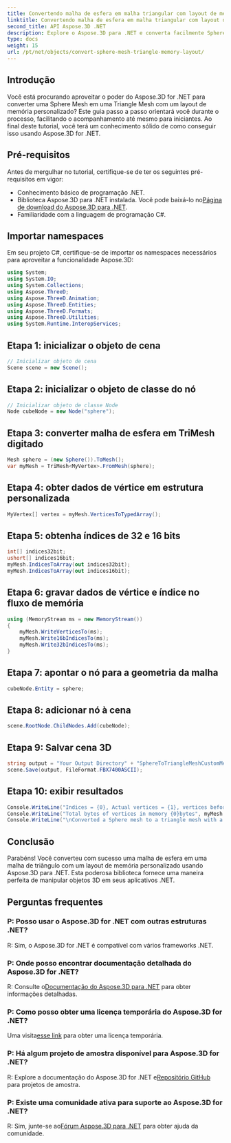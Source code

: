 ```yaml
---
title: Convertendo malha de esfera em malha triangular com layout de memória personalizado
linktitle: Convertendo malha de esfera em malha triangular com layout de memória personalizado
second_title: API Aspose.3D .NET
description: Explore o Aspose.3D para .NET e converta facilmente Sphere Mesh em Triangle Mesh com layout de memória personalizado. Siga nosso guia passo a passo para uma integração perfeita.
type: docs
weight: 15
url: /pt/net/objects/convert-sphere-mesh-triangle-memory-layout/
---
```

## Introdução
Você está procurando aproveitar o poder do Aspose.3D for .NET para converter uma Sphere Mesh em uma Triangle Mesh com um layout de memória personalizado? Este guia passo a passo orientará você durante o processo, facilitando o acompanhamento até mesmo para iniciantes. Ao final deste tutorial, você terá um conhecimento sólido de como conseguir isso usando Aspose.3D for .NET.
## Pré-requisitos
Antes de mergulhar no tutorial, certifique-se de ter os seguintes pré-requisitos em vigor:
- Conhecimento básico de programação .NET.
-  Biblioteca Aspose.3D para .NET instalada. Você pode baixá-lo no[Página de download do Aspose.3D para .NET](https://releases.aspose.com/3d/net/).
- Familiaridade com a linguagem de programação C#.
## Importar namespaces
Em seu projeto C#, certifique-se de importar os namespaces necessários para aproveitar a funcionalidade Aspose.3D:
```csharp
using System;
using System.IO;
using System.Collections;
using Aspose.ThreeD;
using Aspose.ThreeD.Animation;
using Aspose.ThreeD.Entities;
using Aspose.ThreeD.Formats;
using Aspose.ThreeD.Utilities;
using System.Runtime.InteropServices;
```
## Etapa 1: inicializar o objeto de cena
```csharp
// Inicializar objeto de cena
Scene scene = new Scene();
```
## Etapa 2: inicializar o objeto de classe do nó
```csharp
// Inicializar objeto de classe Node
Node cubeNode = new Node("sphere");
```
## Etapa 3: converter malha de esfera em TriMesh digitado
```csharp
Mesh sphere = (new Sphere()).ToMesh();
var myMesh = TriMesh<MyVertex>.FromMesh(sphere);
```
## Etapa 4: obter dados de vértice em estrutura personalizada
```csharp
MyVertex[] vertex = myMesh.VerticesToTypedArray();
```
## Etapa 5: obtenha índices de 32 e 16 bits
```csharp
int[] indices32bit;
ushort[] indices16bit;
myMesh.IndicesToArray(out indices32bit);
myMesh.IndicesToArray(out indices16bit);
```
## Etapa 6: gravar dados de vértice e índice no fluxo de memória
```csharp
using (MemoryStream ms = new MemoryStream())
{
    myMesh.WriteVerticesTo(ms);
    myMesh.Write16bIndicesTo(ms);
    myMesh.Write32bIndicesTo(ms);
}
```
## Etapa 7: apontar o nó para a geometria da malha
```csharp
cubeNode.Entity = sphere;
```
## Etapa 8: adicionar nó à cena
```csharp
scene.RootNode.ChildNodes.Add(cubeNode);
```
## Etapa 9: Salvar cena 3D
```csharp
string output = "Your Output Directory" + "SphereToTriangleMeshCustomMemoryLayoutScene.fbx";
scene.Save(output, FileFormat.FBX7400ASCII);
```
## Etapa 10: exibir resultados
```csharp
Console.WriteLine("Indices = {0}, Actual vertices = {1}, vertices before merging = {2}", myMesh.IndicesCount, myMesh.VerticesCount, myMesh.UnmergedVerticesCount);
Console.WriteLine("Total bytes of vertices in memory {0}bytes", myMesh.VerticesSizeInBytes);
Console.WriteLine("\nConverted a Sphere mesh to a triangle mesh with a custom memory layout of the vertex successfully.\nFile saved at " + output);
```
## Conclusão
Parabéns! Você converteu com sucesso uma malha de esfera em uma malha de triângulo com um layout de memória personalizado usando Aspose.3D para .NET. Esta poderosa biblioteca fornece uma maneira perfeita de manipular objetos 3D em seus aplicativos .NET.
## Perguntas frequentes
### P: Posso usar o Aspose.3D for .NET com outras estruturas .NET?
R: Sim, o Aspose.3D for .NET é compatível com vários frameworks .NET.
### P: Onde posso encontrar documentação detalhada do Aspose.3D for .NET?
 R: Consulte o[Documentação do Aspose.3D para .NET](https://reference.aspose.com/3d/net/) para obter informações detalhadas.
### P: Como posso obter uma licença temporária do Aspose.3D for .NET?
 Uma visita[esse link](https://purchase.aspose.com/temporary-license/) para obter uma licença temporária.
### P: Há algum projeto de amostra disponível para Aspose.3D for .NET?
 R: Explore a documentação do Aspose.3D for .NET e[Repositório GitHub](https://github.com/aspose-3d/Aspose.3D-for-.NET) para projetos de amostra.
### P: Existe uma comunidade ativa para suporte ao Aspose.3D for .NET?
 R: Sim, junte-se ao[Fórum Aspose.3D para .NET](https://forum.aspose.com/c/3d/18) para obter ajuda da comunidade.